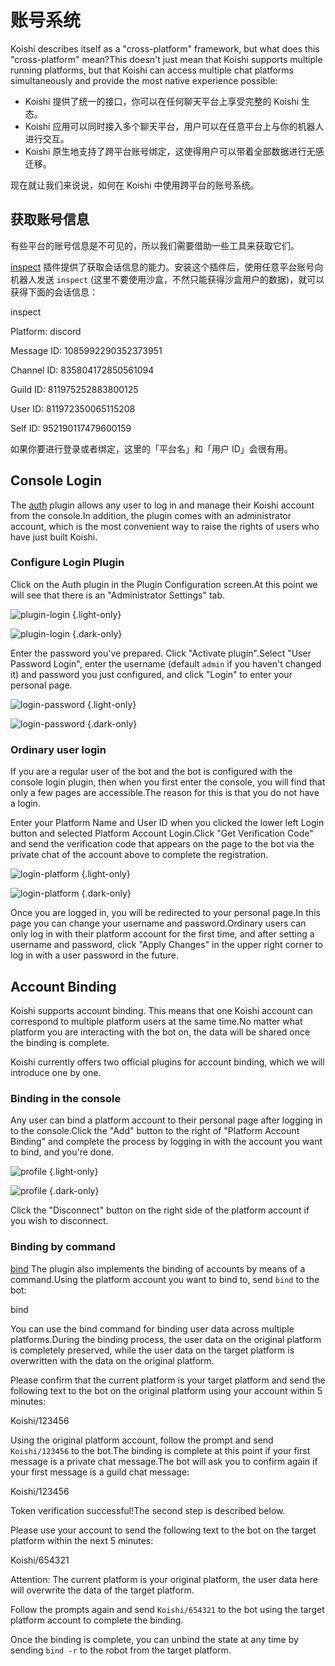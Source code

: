 # 账号系统

Koishi describes itself as a "cross-platform" framework, but what does this "cross-platform" mean?This doesn't just mean that Koishi supports multiple running platforms, but that Koishi can access multiple chat platforms simultaneously and provide the most native experience possible:

- Koishi 提供了统一的接口，你可以在任何聊天平台上享受完整的 Koishi 生态。
- Koishi 应用可以同时接入多个聊天平台，用户可以在任意平台上与你的机器人进行交互。
- Koishi 原生地支持了跨平台账号绑定，这使得用户可以带着全部数据进行无感迁移。

现在就让我们来说说，如何在 Koishi 中使用跨平台的账号系统。

## 获取账号信息

有些平台的账号信息是不可见的，所以我们需要借助一些工具来获取它们。

[inspect](../../plugins/common/inspect.md) 插件提供了获取会话信息的能力。安装这个插件后，使用任意平台账号向机器人发送 `inspect` (这里不要使用沙盒，不然只能获得沙盒用户的数据)，就可以获得下面的会话信息：

<chat-panel>
<chat-message nickname="Alice">inspect</chat-message>
<chat-message nickname="Koishi">
<p>Platform: discord</p>
<p>Message ID: 1085992290352373951</p>
<p>Channel ID: 835804172850561094</p>
<p>Guild ID: 811975252883800125</p>
<p>User ID: 811972350065115208</p>
<p>Self ID: 952190117479600159</p>
</chat-message>
</chat-panel>

如果你要进行登录或者绑定，这里的「平台名」和「用户 ID」会很有用。

## Console Login

The [auth](../../plugins/console/auth.md) plugin allows any user to log in and manage their Koishi account from the console.In addition, the plugin comes with an administrator account, which is the most convenient way to raise the rights of users who have just built Koishi.

### Configure Login Plugin

Click on the Auth plugin in the Plugin Configuration screen.At this point we will see that there is an "Administrator Settings" tab.

![plugin-login](/manual/console/plugin-login.light.webp) {.light-only}

![plugin-login](/manual/console/plugin-login.dark.webp) {.dark-only}

Enter the password you've prepared. Click "Activate plugin".Select "User Password Login", enter the username (default `admin` if you haven't changed it) and password you just configured, and click "Login" to enter your personal page.

![login-password](/manual/console/login-password.light.webp) {.light-only}

![login-password](/manual/console/login-password.dark.webp) {.dark-only}

### Ordinary user login

If you are a regular user of the bot and the bot is configured with the console login plugin, then when you first enter the console, you will find that only a few pages are accessible.The reason for this is that you do not have a login.

Enter your Platform Name and User ID when you clicked the lower left Login button and selected Platform Account Login.Click "Get Verification Code" and send the verification code that appears on the page to the bot via the private chat of the account above to complete the registration.

![login-platform](/manual/console/login-platform.light.webp) {.light-only}

![login-platform](/manual/console/login-platform.dark.webp) {.dark-only}

Once you are logged in, you will be redirected to your personal page.In this page you can change your username and password.Ordinary users can only log in with their platform account for the first time, and after setting a username and password, click "Apply Changes" in the upper right corner to log in with a user password in the future.

## Account Binding

Koishi supports account binding. This means that one Koishi account can correspond to multiple platform users at the same time.No matter what platform you are interacting with the bot on, the data will be shared once the binding is complete.

Koishi currently offers two official plugins for account binding, which we will introduce one by one.

### Binding in the console

Any user can bind a platform account to their personal page after logging in to the console.Click the "Add" button to the right of "Platform Account Binding" and complete the process by logging in with the account you want to bind, and you're done.

![profile](/manual/console/profile.light.webp) {.light-only}

![profile](/manual/console/profile.dark.webp) {.dark-only}

Click the "Disconnect" button on the right side of the platform account if you wish to disconnect.

### Binding by command

[bind](../../plugins/common/bind.md) The plugin also implements the binding of accounts by means of a command.Using the platform account you want to bind to, send `bind` to the bot:

<chat-panel>
<chat-message nickname="Alice">bind</chat-message>
<chat-message nickname="Koishi">
<p>You can use the bind command for binding user data across multiple platforms.During the binding process, the user data on the original platform is completely preserved, while the user data on the target platform is overwritten with the data on the original platform.</p>
<p>Please confirm that the current platform is your target platform and send the following text to the bot on the original platform using your account within 5 minutes:</p>
<p>Koishi/123456</p>
</chat-message>
</chat-panel>

Using the original platform account, follow the prompt and send `Koishi/123456` to the bot.The binding is complete at this point if your first message is a private chat message.The bot will ask you to confirm again if your first message is a guild chat message:

<chat-panel>
<chat-message nickname="Alice">Koishi/123456</chat-message>
<chat-message nickname="Koishi">
<p>Token verification successful!The second step is described below.</p>
<p>Please use your account to send the following text to the bot on the target platform within the next 5 minutes:</p>
<p>Koishi/654321</p>
<p>Attention: The current platform is your original platform, the user data here will overwrite the data of the target platform.</p>
</chat-message>
</chat-panel>

Follow the prompts again and send `Koishi/654321` to the bot using the target platform account to complete the binding.

Once the binding is complete, you can unbind the state at any time by sending `bind -r` to the robot from the target platform.

